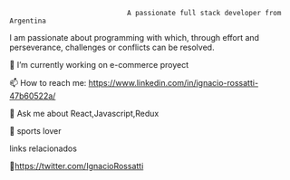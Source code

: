                                  A passionate full stack developer from Argentina

I am passionate about programming with which, through effort and perseverance, challenges or conflicts can be resolved.

🔭 I’m currently working on e-commerce proyect

📫 How to reach me: https://www.linkedin.com/in/ignacio-rossatti-47b60522a/

💬 Ask me about React,Javascript,Redux

🏀 sports lover

links relacionados

🐣https://twitter.com/IgnacioRossatti









